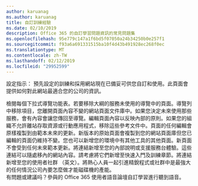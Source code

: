 ```yaml
---
author: karuanag
ms.author: karuanag
title: 自訂訓練經驗
ms.date: 02/10/2019
description: Office 365 的自訂學習問題資訊的常見問題集
ms.openlocfilehash: 95e779c147a1f6bd5f07050a24b34250b0e257f1
ms.sourcegitcommit: f93a6a691331515ba10f4d43b491928ec268f0ec
ms.translationtype: MT
ms.contentlocale: zh-TW
ms.lasthandoff: 02/12/2019
ms.locfileid: "29952599"
---
```

設定指示： 預先設定的訓練和採用網站現在已備妥可供您自訂和使用。此頁面會提供如何對此網站最適合您的公司的資訊。

檢閱每個下拉式導覽功能表。若要移除大綱的服務未使用的導覽中的頁面。導覽列中移除項目，您離開頁面內容不變的網站頁面文件庫中。如果您決定未來使用那些服務，會有內容會讓您傳回至導覽。編輯頁面內容以反映內部的原則。如果您的組織不允許離站存取資源或行動應用程式，移除這些參考文件中。頁面的任何編輯會原樣複製到由範本未來的更新。新版本的原始頁面會複製到您的網站頁面庫但您已編輯的頁面仍維持不變。您也可以新增您的環境中有其他工具的其他頁面。新頁面不會受到任何未來範本更新。將連結新增至您的內部說明或支援服務台體驗。這些連結可以隨處移內的網站內容。請考慮將它們新增至快速入門及訓練章節。將連結新增至您的使用者社群 （英文）。將熱心人員一起引進精銳程式或社群中是最強大的任何情況公司內要怎麼做才能磁碟機的產能。  
有問題或建議吗？參與的 Office 365 使用者語音論壇自訂學習進行聽到語音。 